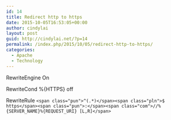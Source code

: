 ```yaml
---
id: 14
title: Redirect http to https
date: 2015-10-05T16:53:05+00:00
author: cindylai
layout: post
guid: http://cindylai.net/?p=14
permalink: /index.php/2015/10/05/redirect-http-to-https/
categories:
  - Apache
  - Technology
---
```

RewriteEngine On

RewriteCond %{HTTPS} off

RewriteRule `<span class="pun">^(.*)</span><span class="pln">$ https</span><span class="pun">:</span><span class="com">//%{SERVER_NAME}%{REQUEST_URI} [L,R]</span>`